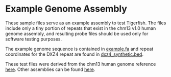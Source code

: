 
# Example Genome Assembly

These sample files serve as an example assembly to test Tigerfish. The files include only a tiny portion of repeats that exist in the chm13 v1.0 human genome assembly, and resulting probe files should be used only for software testing purposes.

The example genome sequence is contained in [example.fa](./example.fa) and repeat coordinates for the DXZ4 repeat are found in [dxz4_synthetic.bed](./dxz4_synthetic.bed).

These test files were derived from the chm13 human genome reference [here](https://github.com/marbl/CHM13). Other assemblies can be found [here](https://hgdownload.soe.ucsc.edu/downloads.html).
